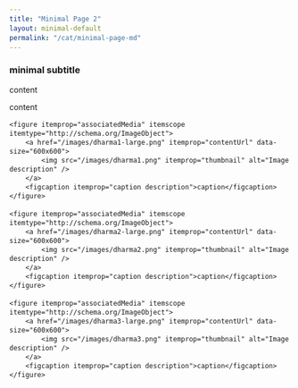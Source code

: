 ```yaml
---
title: "Minimal Page 2"
layout: minimal-default
permalink: "/cat/minimal-page-md"
---
```


### minimal subtitle

content

content

<div class="my-gallery" itemscope itemtype="http://schema.org/ImageGallery">

    <figure itemprop="associatedMedia" itemscope itemtype="http://schema.org/ImageObject">
        <a href="/images/dharma1-large.png" itemprop="contentUrl" data-size="600x600">
            <img src="/images/dharma1.png" itemprop="thumbnail" alt="Image description" />
        </a>
        <figcaption itemprop="caption description">caption</figcaption>
    </figure>

    <figure itemprop="associatedMedia" itemscope itemtype="http://schema.org/ImageObject">
        <a href="/images/dharma2-large.png" itemprop="contentUrl" data-size="600x600">
            <img src="/images/dharma2.png" itemprop="thumbnail" alt="Image description" />
        </a>
        <figcaption itemprop="caption description">caption</figcaption>
    </figure>

    <figure itemprop="associatedMedia" itemscope itemtype="http://schema.org/ImageObject">
        <a href="/images/dharma3-large.png" itemprop="contentUrl" data-size="600x600">
            <img src="/images/dharma3.png" itemprop="thumbnail" alt="Image description" />
        </a>
        <figcaption itemprop="caption description">caption</figcaption>
    </figure>


</div>

<script>
document.addEventListener("DOMContentLoaded", function(event) {
    initPhotoSwipeFromDOM('.my-gallery');
});
</script>